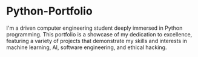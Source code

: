 # Python-Portfolio
I'm a driven computer engineering student deeply immersed in Python programming. This portfolio is a showcase of my dedication to excellence, featuring a variety of projects that demonstrate my skills and interests in machine learning, AI, software engineering, and ethical hacking.
